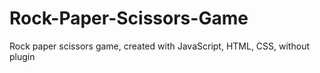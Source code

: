 # Rock-Paper-Scissors-Game
Rock paper scissors game, created with JavaScript, HTML, CSS, without plugin
